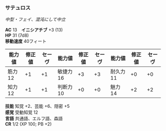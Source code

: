 ### サテュロス
*中型・フェイ、混沌にして中立*

**AC** 13　**イニシアチブ** +3 (13)  
**HP** 31 (7d8)  
**移動速度** 40フィート

| 能力値 | 修正値 | セーヴ | 能力値 | 修正値 | セーヴ | 能力値 | 修正値 | セーヴ |
|--------|--------|--------|--------|--------|--------|--------|--------|--------|
| 筋力12 | +1 | +1 | 敏捷力16 | +3 | +3 | 耐久力11 | +0 | +0 |
| 知力12 | +1 | +1 | 判断力10 | +0 | +0 | 魅力14 | +2 | +2 |

**技能** 知覚 +2、芸能 +6、隠密 +5  
**感覚** 受動知覚 12  
**言語** 共通語、エルフ語、森語  
**CR** 1/2 (XP 100; PB +2)